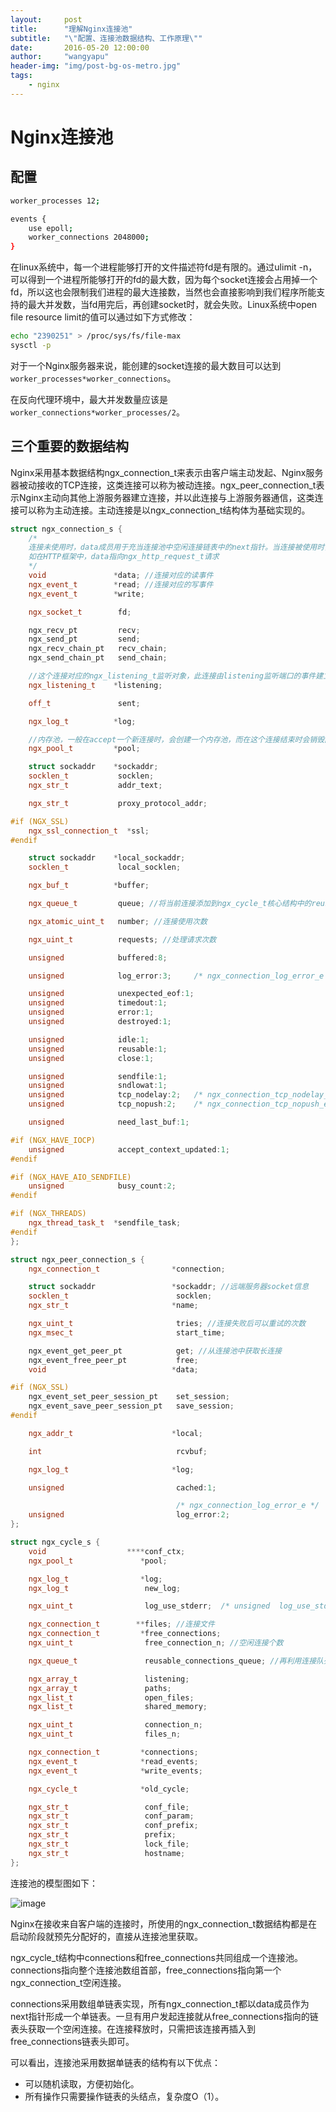 ```yaml
---
layout:     post
title:      "理解Nginx连接池"
subtitle:   "\"配置、连接池数据结构、工作原理\""
date:       2016-05-20 12:00:00
author:     "wangyapu"
header-img: "img/post-bg-os-metro.jpg"
tags:
    - nginx
---
```


# Nginx连接池

## 配置

```bash
worker_processes 12;  

events {  
    use epoll;  
    worker_connections 2048000;  
}
```

在linux系统中，每一个进程能够打开的文件描述符fd是有限的。通过ulimit -n，可以得到一个进程所能够打开的fd的最大数，因为每个socket连接会占用掉一个fd，所以这也会限制我们进程的最大连接数，当然也会直接影响到我们程序所能支持的最大并发数，当fd用完后，再创建socket时，就会失败。Linux系统中open file resource limit的值可以通过如下方式修改：

```bash
echo "2390251" > /proc/sys/fs/file-max
sysctl -p
```
    
对于一个Nginx服务器来说，能创建的socket连接的最大数目可以达到``worker_processes*worker_connections``。

在反向代理环境中，最大并发数量应该是``worker_connections*worker_processes/2``。

## 三个重要的数据结构

Nginx采用基本数据结构ngx_connection_t来表示由客户端主动发起、Nginx服务器被动接收的TCP连接，这类连接可以称为被动连接。ngx_peer_connection_t表示Nginx主动向其他上游服务器建立连接，并以此连接与上游服务器通信，这类连接可以称为主动连接。主动连接是以ngx_connection_t结构体为基础实现的。 

```cpp
struct ngx_connection_s {
    /*
    连接未使用时，data成员用于充当连接池中空闲连接链表中的next指针。当连接被使用时，data的意义由使用它的nginx模块而定，
    如在HTTP框架中，data指向ngx_http_request_t请求
    */
    void               *data; //连接对应的读事件
    ngx_event_t        *read; //连接对应的写事件
    ngx_event_t        *write;

    ngx_socket_t        fd;

    ngx_recv_pt         recv;
    ngx_send_pt         send;
    ngx_recv_chain_pt   recv_chain;
    ngx_send_chain_pt   send_chain;

    //这个连接对应的ngx_listening_t监听对象，此连接由listening监听端口的事件建立
    ngx_listening_t    *listening;

    off_t               sent;

    ngx_log_t          *log;

    //内存池，一般在accept一个新连接时，会创建一个内存池，而在这个连接结束时会销毁内存池
    ngx_pool_t         *pool;

    struct sockaddr    *sockaddr;
    socklen_t           socklen;
    ngx_str_t           addr_text;

    ngx_str_t           proxy_protocol_addr;

#if (NGX_SSL)
    ngx_ssl_connection_t  *ssl;
#endif

    struct sockaddr    *local_sockaddr;
    socklen_t           local_socklen;

    ngx_buf_t          *buffer;

    ngx_queue_t         queue; //将当前连接添加到ngx_cycle_t核心结构中的reuseable_connections_queue双向链表中，表示可重用连接

    ngx_atomic_uint_t   number; //连接使用次数

    ngx_uint_t          requests; //处理请求次数

    unsigned            buffered:8;

    unsigned            log_error:3;     /* ngx_connection_log_error_e */

    unsigned            unexpected_eof:1;
    unsigned            timedout:1;
    unsigned            error:1;
    unsigned            destroyed:1;

    unsigned            idle:1;
    unsigned            reusable:1;
    unsigned            close:1;

    unsigned            sendfile:1;
    unsigned            sndlowat:1;
    unsigned            tcp_nodelay:2;   /* ngx_connection_tcp_nodelay_e */
    unsigned            tcp_nopush:2;    /* ngx_connection_tcp_nopush_e */

    unsigned            need_last_buf:1;

#if (NGX_HAVE_IOCP)
    unsigned            accept_context_updated:1;
#endif

#if (NGX_HAVE_AIO_SENDFILE)
    unsigned            busy_count:2;
#endif

#if (NGX_THREADS)
    ngx_thread_task_t  *sendfile_task;
#endif
};

struct ngx_peer_connection_s {
    ngx_connection_t                *connection;

    struct sockaddr                 *sockaddr; //远端服务器socket信息
    socklen_t                        socklen;
    ngx_str_t                       *name;

    ngx_uint_t                       tries; //连接失败后可以重试的次数
    ngx_msec_t                       start_time;

    ngx_event_get_peer_pt            get; //从连接池中获取长连接
    ngx_event_free_peer_pt           free;
    void                            *data;

#if (NGX_SSL)
    ngx_event_set_peer_session_pt    set_session;
    ngx_event_save_peer_session_pt   save_session;
#endif

    ngx_addr_t                      *local;

    int                              rcvbuf;

    ngx_log_t                       *log;

    unsigned                         cached:1;

                                     /* ngx_connection_log_error_e */
    unsigned                         log_error:2;
};

struct ngx_cycle_s {
    void                  ****conf_ctx;
    ngx_pool_t               *pool;

    ngx_log_t                *log;
    ngx_log_t                 new_log;

    ngx_uint_t                log_use_stderr;  /* unsigned  log_use_stderr:1; */

    ngx_connection_t        **files; //连接文件
    ngx_connection_t         *free_connections;
    ngx_uint_t                free_connection_n; //空闲连接个数

    ngx_queue_t               reusable_connections_queue; //再利用连接队列

    ngx_array_t               listening;
    ngx_array_t               paths;
    ngx_list_t                open_files;
    ngx_list_t                shared_memory;

    ngx_uint_t                connection_n;
    ngx_uint_t                files_n;

    ngx_connection_t         *connections;
    ngx_event_t              *read_events;
    ngx_event_t              *write_events;

    ngx_cycle_t              *old_cycle;

    ngx_str_t                 conf_file;
    ngx_str_t                 conf_param;
    ngx_str_t                 conf_prefix;
    ngx_str_t                 prefix;
    ngx_str_t                 lock_file;
    ngx_str_t                 hostname;
};
```

连接池的模型图如下：

![image](http://wangyapu0714.github.io/img/nginx/nginx_connections.png)


Nginx在接收来自客户端的连接时，所使用的ngx_connection_t数据结构都是在启动阶段就预先分配好的，直接从连接池里获取。

ngx_cycle_t结构中connections和free_connections共同组成一个连接池。connections指向整个连接池数组首部，free_connections指向第一个ngx_connection_t空闲连接。

connections采用数组单链表实现，所有ngx_connection_t都以data成员作为next指针形成一个单链表。一旦有用户发起连接就从free_connections指向的链表头获取一个空闲连接。在连接释放时，只需把该连接再插入到free_connections链表头即可。

可以看出，连接池采用数据单链表的结构有以下优点：

- 可以随机读取，方便初始化。
- 所有操作只需要操作链表的头结点，复杂度O（1）。









